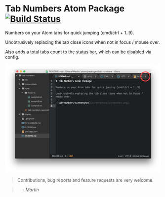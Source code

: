 # Tab Numbers Atom Package [![Build Status](https://travis-ci.org/mrodalgaard/atom-tab-numbers.svg)](https://travis-ci.org/mrodalgaard/atom-tab-numbers)

Numbers on your Atom tabs for quick jumping (cmd/ctrl + 1..9).

Unobtrusively replacing the tab close icons when not in focus / mouse over.

Also adds a total tabs count to the status bar, which can be disabled via config.

![tab-numbers-screenshot](https://raw.githubusercontent.com/MRodalgaard/atom-tab-numbers/master/screenshots/preview.png)

> Contributions, bug reports and feature requests are very welcome.

> &nbsp; &nbsp; _- Martin_
